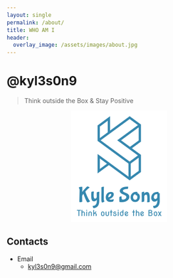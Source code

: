 ```yaml
---
layout: single
permalink: /about/
title: WHO AM I
header:
  overlay_image: /assets/images/about.jpg
---
```


# @kyl3s0n9

> Think outside the Box & Stay Positive

<center><img src="/assets/photo/logo.png"></center>

## Contacts

- Email
  - <kyl3s0n9@gmail.com>

